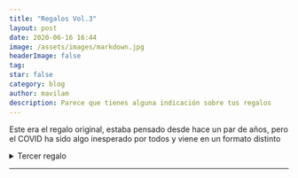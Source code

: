 ```yaml
---
title: "Regalos Vol.3"
layout: post
date: 2020-06-16 16:44
image: /assets/images/markdown.jpg
headerImage: false
tag:
star: false
category: blog
author: mavilam
description: Parece que tienes alguna indicación sobre tus regalos
---
```


Este era el regalo original, estaba pensado desde hace un par de años, pero el COVID ha sido algo inesperado por todos y viene en un formato distinto

<details>
<summary>Tercer regalo</summary>

Nos vamos de viaje! ✈️✈️

<img src="/assets/images/eurotrip.jpg">  

Donde y cuando ya se verá cuando todo esto pase. Lo normal hubiera sido tener los billetes de avión comprados y todo reservado, pero comprenderás que es difícil tal y como estamos.

Por eso viene en formato promesa.

La parte buena es que vas a poder pinchar y cortar en la elección del destino y de fechas.

</details>

----